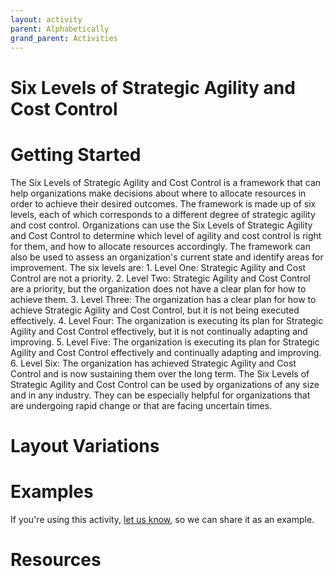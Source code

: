 ```yaml
---
layout: activity
parent: Alphabetically
grand_parent: Activities
---
```


# Six Levels of Strategic Agility and Cost Control

# Getting Started

The Six Levels of Strategic Agility and Cost Control is a framework that can help organizations make decisions about where to allocate resources in order to achieve their desired outcomes. The framework is made up of six levels, each of which corresponds to a different degree of strategic agility and cost control. Organizations can use the Six Levels of Strategic Agility and Cost Control to determine which level of agility and cost control is right for them, and how to allocate resources accordingly. The framework can also be used to assess an organization's current state and identify areas for improvement. The six levels are: 1. Level One: Strategic Agility and Cost Control are not a priority. 2. Level Two: Strategic Agility and Cost Control are a priority, but the organization does not have a clear plan for how to achieve them. 3. Level Three: The organization has a clear plan for how to achieve Strategic Agility and Cost Control, but it is not being executed effectively. 4. Level Four: The organization is executing its plan for Strategic Agility and Cost Control effectively, but it is not continually adapting and improving. 5. Level Five: The organization is executing its plan for Strategic Agility and Cost Control effectively and continually adapting and improving. 6. Level Six: The organization has achieved Strategic Agility and Cost Control and is now sustaining them over the long term. The Six Levels of Strategic Agility and Cost Control can be used by organizations of any size and in any industry. They can be especially helpful for organizations that are undergoing rapid change or that are facing uncertain times.

# Layout Variations
# Examples
If you're using this activity, [let us know](https://github.com/Standards-and-Practices/structured-rapid-development/issues/new?assignees=&labels=documentation&template=example-submission.md&title=Example+of+%5Byour+pattern+here%5D), so we can share it as an example.
# Resources